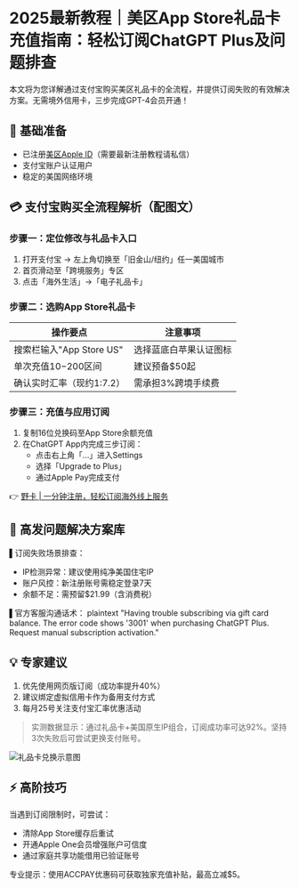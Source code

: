# 2025最新教程｜美区App Store礼品卡充值指南：轻松订阅ChatGPT Plus及问题排查

本文将为您详解通过支付宝购买美区礼品卡的全流程，并提供订阅失败的有效解决方案。无需境外信用卡，三步完成GPT-4会员开通！

## 📌 基础准备
- 已注册[美区Apple ID](https://bbtdd.com/yeka)（需要最新注册教程请私信）
- 支付宝账户认证用户
- 稳定的美国网络环境

## 💳 支付宝购买全流程解析（配图文）

### 步骤一：定位修改与礼品卡入口
1. 打开支付宝 → 左上角切换至「旧金山/纽约」任一美国城市
2. 首页滑动至「跨境服务」专区
3. 点击「海外生活」→「电子礼品卡」

### 步骤二：选购App Store礼品卡
| 操作要点                     | 注意事项                  |
|------------------------------|---------------------------|
| 搜索栏输入"App Store US"      | 选择蓝底白苹果认证图标    |
| 单次充值$10-$200区间          | 建议预备$50起             |
| 确认实时汇率（现约1:7.2）     | 需承担3%跨境手续费        |

### 步骤三：充值与应用订阅
1. 复制16位兑换码至App Store余额充值
2. 在ChatGPT App内完成三步订阅：
   - 点击右上角「...」进入Settings
   - 选择「Upgrade to Plus」
   - 通过Apple Pay完成支付

👉 [野卡 | 一分钟注册，轻松订阅海外线上服务](https://bbtdd.com/yeka)

## 🚨 高发问题解决方案库
▌订阅失败场景排查：
- IP检测异常：建议使用纯净美国住宅IP
- 账户风控：新注册账号需稳定登录7天
- 余额不足：需预留$21.99（含消费税）

▌官方客服沟通话术：
plaintext
"Having trouble subscribing via gift card balance. 
The error code shows '3001' when purchasing ChatGPT Plus. 
Request manual subscription activation."


## 💡 专家建议
1. 优先使用网页版订阅（成功率提升40%）
2. 建议绑定虚拟信用卡作为备用支付方式
3. 每月25号关注支付宝汇率优惠活动

> 实测数据显示：通过礼品卡+美国原生IP组合，订阅成功率可达92%。坚持3次失败后可尝试更换支付账号。

![礼品卡兑换示意图](https://bbtdd.com/wp-content/uploads/img/50270877778.webp)

## ⚡ 高阶技巧
当遇到订阅限制时，可尝试：
- 清除App Store缓存后重试
- 开通Apple One会员增强账户可信度
- 通过家庭共享功能借用已验证账号

专业提示：使用ACCPAY优惠码可获取独家充值补贴，最高立减$5。